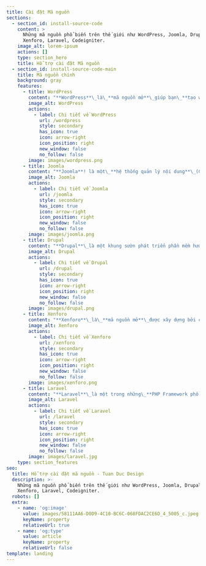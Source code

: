 ```yaml
---
title: Cài đặt Mã nguồn
sections:
  - section_id: install-source-code
    content: >
      Những mã nguồn phổ biến trên thế giới như WordPress, Joomla, Drupal,
      Xenforo, Laravel, Codeigniter.
    image_alt: lorem-ipsum
    actions: []
    type: section_hero
    title: Hỗ trợ cài đặt Mã nguồn
  - section_id: install-source-code-main
    title: Mã nguồn chính
    background: gray
    features:
      - title: WordPress
        content: "**WordPress**\_là\_**mã nguồn mở**\_giúp bạn\_**tạo website**,\_**blog**\_hay ứng dụng dễ dàng và đẹp mắt.\n"
        image_alt: WordPress
        actions:
          - label: Chi tiết về WordPress
            url: /wordpress
            style: secondary
            has_icon: true
            icon: arrow-right
            icon_position: right
            new_window: false
            no_follow: false
        image: images/wordpress.png
      - title: Joomla
        content: "**Joomla**! là một\_**hệ thống quản lý nội dung**\_(CMS) cho phép bạn\_**xây dựng trang web**\_và\_**ứng dụng**\_trực tuyến mạnh mẽ.\n"
        image_alt: Joomla
        actions:
          - label: Chi tiết về Joomla
            url: /joomla
            style: secondary
            has_icon: true
            icon: arrow-right
            icon_position: right
            new_window: false
            no_follow: false
        image: images/joomla.png
      - title: Drupal
        content: "**Drupal**\_là một khung sườn phát triển phần mềm hướng mô-đun, một\_**hệ quản trị nội dung**\_miễn phí và mã nguồn mở.\n"
        image_alt: Drupal
        actions:
          - label: Chi tiết về Drupal
            url: /drupal
            style: secondary
            has_icon: true
            icon: arrow-right
            icon_position: right
            new_window: false
            no_follow: false
        image: images/drupal.png
      - title: Xenforo
        content: "**Xenforo**\_là\_**mã nguồn mở**\_được xây dựng bởi các lập trình viên tách ra từ nhóm\_**vBullentin**\_(vBB)\n"
        image_alt: Xenforo
        actions:
          - label: Chi tiết về Xenforo
            url: /xenforo
            style: secondary
            has_icon: true
            icon: arrow-right
            icon_position: right
            new_window: false
            no_follow: false
        image: images/xenforo.png
      - title: Laravel
        content: "**Laravel**\_là một trong những\_**PHP Framework phổ biến nhất**\_trên thế giới được sử dụng để xây dựng ứng dụng web từ các dự án nhỏ đến lớn.\n"
        image_alt: Laravel
        actions:
          - label: Chi tiết về Laravel
            url: /laravel
            style: secondary
            has_icon: true
            icon: arrow-right
            icon_position: right
            new_window: false
            no_follow: false
        image: images/laravel.jpg
    type: section_features
seo:
  title: Hỗ trợ cài đặt mã nguồn - Tuan Duc Design
  description: >-
    Những mã nguồn phổ biến trên thế giới như WordPress, Joomla, Drupal,
    Xenforo, Laravel, Codeigniter.
  robots: []
  extra:
    - name: 'og:image'
      value: images/58111AA6-D0D9-4C10-BC6C-068FDAC2CE6D_4_5005_c.jpeg
      keyName: property
      relativeUrl: true
    - name: 'og:type'
      value: article
      keyName: property
      relativeUrl: false
template: landing
---
```

